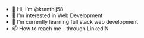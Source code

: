 - 👋 Hi, I’m @kranthij58
- 👀 I’m interested in Web Development
- 🌱 I’m currently learning full stack web development
- 📫 How to reach me - through LinkedIN

<!---
kranthij58/kranthij58 is a ✨ special ✨ repository because its `README.md` (this file) appears on your GitHub profile.
You can click the Preview link to take a look at your changes.
--->
